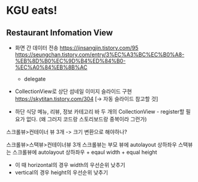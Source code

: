 #  KGU eats!

## Restaurant Infomation View









- 화면 간 데이터 전송
https://jinsangjin.tistory.com/95
https://seungchan.tistory.com/entry/3%EC%A3%BC%EC%B0%A8-%EB%8D%B0%EC%9D%B4%ED%84%B0-%EC%A0%84%EB%8B%AC
    - delegate
    
- CollectionView로 상단 섬네일 이미지 슬라이드 구현
https://skytitan.tistory.com/304 [-> 자동 슬라이드 참고할 것]

    
- 하단 식당 메뉴, 리뷰, 정보 카테고리 바
두 개의 CollectionView - register할 필요가 없다. (왜 그러지 코드랑 스토리보드랑 중복이라 그런가)

스크롤뷰>컨테이너 뷰 3개 -> 크기 변환으로 해야하나?


스크롤뷰>스택뷰>컨테이너뷰 3개
스크롤뷰는 부모 뷰에 autolayout 상하좌우
스택뷰는 스크롤뷰에 autolayout 상하좌우 + eqaul width + equal height
- 이 때 horizontal의 경우 width의 우선순위 낮추기 
- vertical의 경우 height의 우선순위 낮추기



